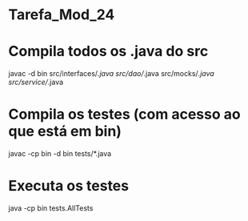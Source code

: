 ﻿# Tarefa_Mod_24


# Compila todos os .java do src
javac -d bin src/interfaces/*.java src/dao/*.java src/mocks/*.java src/service/*.java


# Compila os testes (com acesso ao que está em bin)
javac -cp bin -d bin tests/*.java

# Executa os testes
java -cp bin tests.AllTests
